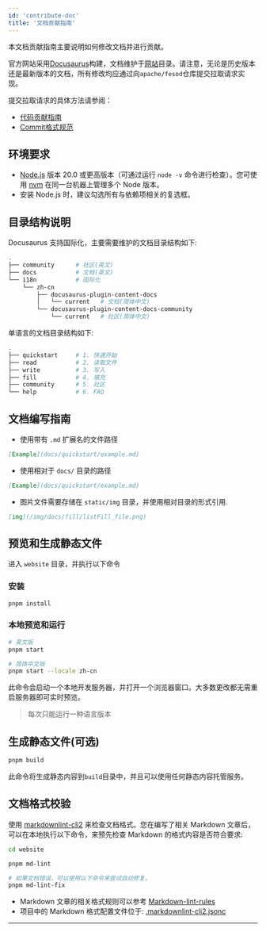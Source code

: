 ```yaml
---
id: 'contribute-doc'
title: '文档贡献指南'
---
```


本文档贡献指南主要说明如何修改文档并进行贡献。

官方网站采用[Docusaurus](https://docusaurus.io/)构建，文档维护于[网站](https://github.com/apache/fesod/tree/main/website)目录。请注意，无论是历史版本还是最新版本的文档，所有修改均应通过向`apache/fesod`仓库提交拉取请求实现。

提交拉取请求的具体方法请参阅：

- [代码贡献指南](./contribution-guide.md)
- [Commit格式规范](./commit-format.md)

## 环境要求

- [Node.js](https://nodejs.org/en/download/) 版本 20.0 或更高版本（可通过运行 `node -v` 命令进行检查）。您可使用 [nvm](https://github.com/nvm-sh/nvm) 在同一台机器上管理多个 Node 版本。
- 安装 Node.js 时，建议勾选所有与依赖项相关的复选框。

## 目录结构说明

Docusaurus 支持国际化，主要需要维护的文档目录结构如下:

```bash
.
├── community      # 社区(英文)
├── docs           # 文档(英文)
└── i18n           # 国际化
    └── zh-cn
        ├── docusaurus-plugin-content-docs
        │   └── current   # 文档(简体中文)
        └── docusaurus-plugin-content-docs-community
            └── current   # 社区(简体中文)
```

单语言的文档目录结构如下:

```bash
.
├── quickstart     # 1. 快速开始
├── read           # 2. 读取文件
├── write          # 3. 写入
├── fill           # 4. 填充
├── community      # 5. 社区
└── help           # 6. FAQ
```

## 文档编写指南

- 使用带有 `.md` 扩展名的文件路径

```markdown
[Example](docs/quickstart/example.md)
```

- 使用相对于 `docs/` 目录的路径

```markdown
[Example](docs/quickstart/example.md)
```

- 图片文件需要存储在 `static/img` 目录，并使用相对目录的形式引用.

```markdown
[img](/img/docs/fill/listFill_file.png)
```

## 预览和生成静态文件

进入 `website` 目录，并执行以下命令

### 安装

```bash
pnpm install
```

### 本地预览和运行

```bash
# 英文版
pnpm start

# 简体中文版
pnpm start --locale zh-cn
```

此命令会启动一个本地开发服务器，并打开一个浏览器窗口。大多数更改都无需重启服务器即可实时预览。

> 每次只能运行一种语言版本

## 生成静态文件(可选)

```bash
pnpm build
```

此命令将生成静态内容到`build`目录中，并且可以使用任何静态内容托管服务。

## 文档格式校验

使用 [markdownlint-cli2](https://github.com/DavidAnson/markdownlint-cli2) 来检查文档格式。您在编写了相关 Markdown 文章后，可以在本地执行以下命令，来预先检查 Markdown 的格式内容是否符合要求:

```bash
cd website

pnpm md-lint

# 如果文档错误，可以使用以下命令来尝试自动修复。
pnpm md-lint-fix
```

- Markdown 文章的相关格式规则可以参考 [Markdown-lint-rules](https://github.com/DavidAnson/markdownlint/blob/main/doc/Rules.md)
- 项目中的 Markdown 格式配置文件位于: [.markdownlint-cli2.jsonc](https://github.com/apache/fesod/blob/main/website/.markdownlint-cli2.jsonc)

---
